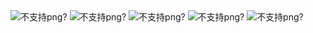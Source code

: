 <html>
 <body>   
   <img src="http://github.com/alan2lin/hive_ql_parser/blob/master/dot_file/proccess_flow.dot.png?raw=true" alt="不支持png?"  />
   <img src="http://github.com/alan2lin/hive_ql_parser/blob/master/dot_file/gfile_relation.dot.png?raw=true" alt="不支持png?"  />
   <img src="http://github.com/alan2lin/hive_ql_parser/blob/master/dot_file/processWindowFunction.dot.png?raw=true" alt="不支持png?"  />
   <img src="http://github.com/alan2lin/hive_ql_parser/blob/master/dot_file/qb.dot.png?raw=true" alt="不支持png?"  />
   <img src="http://github.com/alan2lin/hive_ql_parser/blob/master/dot_file/semantic.dot.png?raw=true" alt="不支持png?"  />
 </body>
</html>
